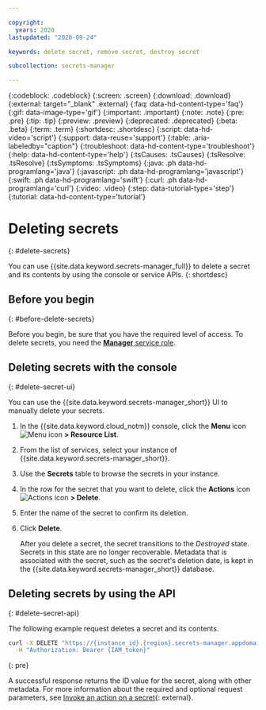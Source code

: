 ```yaml
---

copyright:
  years: 2020
lastupdated: "2020-09-24"

keywords: delete secret, remove secret, destroy secret

subcollection: secrets-manager

---
```


{:codeblock: .codeblock}
{:screen: .screen}
{:download: .download}
{:external: target="_blank" .external}
{:faq: data-hd-content-type='faq'}
{:gif: data-image-type='gif'}
{:important: .important}
{:note: .note}
{:pre: .pre}
{:tip: .tip}
{:preview: .preview}
{:deprecated: .deprecated}
{:beta: .beta}
{:term: .term}
{:shortdesc: .shortdesc}
{:script: data-hd-video='script'}
{:support: data-reuse='support'}
{:table: .aria-labeledby="caption"}
{:troubleshoot: data-hd-content-type='troubleshoot'}
{:help: data-hd-content-type='help'}
{:tsCauses: .tsCauses}
{:tsResolve: .tsResolve}
{:tsSymptoms: .tsSymptoms}
{:java: .ph data-hd-programlang='java'}
{:javascript: .ph data-hd-programlang='javascript'}
{:swift: .ph data-hd-programlang='swift'}
{:curl: .ph data-hd-programlang='curl'}
{:video: .video}
{:step: data-tutorial-type='step'}
{:tutorial: data-hd-content-type='tutorial'}

# Deleting secrets
{: #delete-secrets}

You can use {{site.data.keyword.secrets-manager_full}} to delete a secret and its contents by using the console or service APIs.
{: shortdesc}

## Before you begin
{: #before-delete-secrets}

Before you begin, be sure that you have the required level of access. To delete secrets, you need the [**Manager** service role](/docs/secrets-manager?topic=secrets-manager-iam).

## Deleting secrets with the console
{: #delete-secret-ui}

You can use the {{site.data.keyword.secrets-manager_short}} UI to manually delete your secrets.

1. In the {{site.data.keyword.cloud_notm}} console, click the **Menu** icon ![Menu icon](../icons/icon_hamburger.svg) **> Resource List**.
2. From the list of services, select your instance of {{site.data.keyword.secrets-manager_short}}.
3. Use the **Secrets** table to browse the secrets in your instance.
4. In the row for the secret that you want to delete, click the **Actions** icon ![Actions icon](../icons/actions-icon-vertical.svg) **> Delete**.
5. Enter the name of the secret to confirm its deletion.
6. Click **Delete**.

    After you delete a secret, the secret transitions to the _Destroyed_ state. Secrets in this state are no longer recoverable. Metadata that is associated with the secret, such as the secret's deletion date, is kept in the {{site.data.keyword.secrets-manager_short}} database.

## Deleting secrets by using the API
{: #delete-secret-api}

The following example request deletes a secret and its contents.

```bash
curl -X DELETE "https://{instance_id}.{region}.secrets-manager.appdomain.cloud/api/v1/secrets/{secret_type}/{id}" \
  -H "Authorization: Bearer {IAM_token}" 
```
{: pre}

A successful response returns the ID value for the secret, along with other metadata. For more information about the required and optional request parameters, see [Invoke an action on a secret](/apidocs/secrets-manager#update-secret){: external}.
